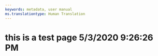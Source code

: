 ```yaml
---
keywords: metadata, user manual
ms.translationtype: Human Translation
---
```

# this is a test page 5/3/2020 9:26:26 PM